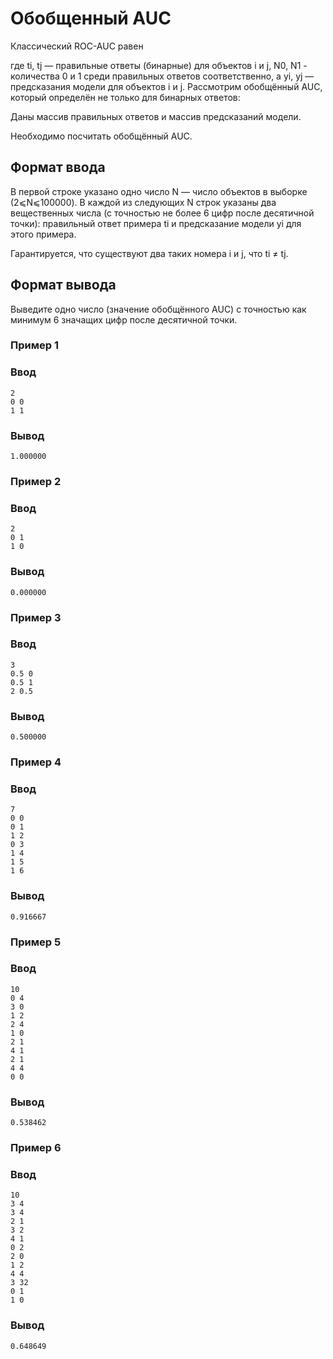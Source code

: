 # Обобщенный AUC

Классический ROC-AUC равен




где ti, tj — правильные ответы (бинарные) для объектов i и j, N0, N1 - количества 0 и 1 среди правильных ответов соответственно, а yi, yj — предсказания модели для объектов i и j. Рассмотрим обобщённый AUC, который определён не только для бинарных ответов:


Даны массив правильных ответов и массив предсказаний модели.

Необходимо посчитать обобщённый AUC.

## Формат ввода
В первой строке указано одно число N — число объектов в выборке (2⩽N⩽100000). В каждой из следующих N строк указаны два вещественных числа (с точностью не более 6 цифр после десятичной точки): правильный ответ примера ti и предсказание модели yi для этого примера.

Гарантируется, что существуют два таких номера i и j, что ti ≠ tj.

## Формат вывода
Выведите одно число (значение обобщённого AUC) с точностью как минимум 6 значащих цифр после десятичной точки.

### Пример 1
### Ввод
```text
2
0 0
1 1
```

### Вывод
```text
1.000000
```

### Пример 2
### Ввод
```text
2
0 1
1 0
```

### Вывод
```text
0.000000
```

### Пример 3
### Ввод
```text
3
0.5 0
0.5 1
2 0.5
```

### Вывод
```text
0.500000
```

### Пример 4
### Ввод
```text
7
0 0
0 1
1 2
0 3
1 4
1 5
1 6
```

### Вывод
```text
0.916667
```

### Пример 5
### Ввод
```text
10
0 4
3 0
1 2
2 4
1 0
2 1
4 1
2 1
4 4
0 0
```

### Вывод
```text
0.538462
```

### Пример 6
### Ввод
```text
10
3 4
3 4
2 1
3 2
4 1
0 2
2 0
1 2
4 4
3 32
0 1
1 0
```

### Вывод
```text
0.648649
```